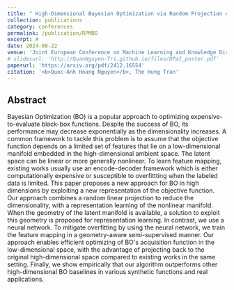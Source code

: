 ```yaml
---
title: " High-Dimensional Bayesian Optimization via Random Projection of Manifold Subspaces"
collection: publications
category: conferences
permalink: /publication/RPMBO
excerpt: #
date: 2024-08-22
venue: 'Joint European Conference on Machine Learning and Knowledge Discovery in Databases'
# slidesurl: 'http://QuanNguyen-Tri.github.io/files/DPaI_poster.pdf'
paperurl: 'https://arxiv.org/pdf/2412.16554'
citation: '<b>Quoc-Anh Hoang Nguyen</b>, The Hung Tran'
---
```


Abstract
------

Bayesian Optimization (BO) is a popular approach to optimizing expensive-to-evaluate black-box functions. Despite the success of BO, its performance may decrease exponentially as the dimensionality increases. A common framework to tackle this problem is to assume that the objective function depends on a limited set of features that lie on a low-dimensional manifold embedded in the high-dimensional ambient space. The latent space can be linear or more generally nonlinear. To learn feature mapping, existing works usually use an encode-decoder framework which is either computationally expensive or susceptible to overfittting when the labeled data is limited. This paper proposes a new approach for BO in high dimensions by exploiting a new representation of the objective function. Our approach combines a random linear projection to reduce the dimensionality, with a representation learning of the nonlinear manifold. When the geometry of the latent manifold is available, a solution to exploit this geometry is proposed for representation learning. In contrast, we use a neural network. To mitigate overfitting by using the neural network, we train the feature mapping in a geometry-aware semi-supervised manner. Our approach enables efficient optimizing of BO's acquisition function in the low-dimensional space, with the advantage of projecting back to the original high-dimensional space compared to existing works in the same setting. Finally, we show empirically that our algorithm outperforms other high-dimensional BO baselines in various synthetic functions and real applications.

